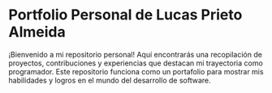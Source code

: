 # Portfolio Personal de Lucas Prieto Almeida
¡Bienvenido a mi repositorio personal! Aquí encontrarás una recopilación de proyectos, contribuciones y experiencias que destacan mi trayectoria como programador. Este repositorio funciona como un portafolio para mostrar mis habilidades y logros en el mundo del desarrollo de software.
